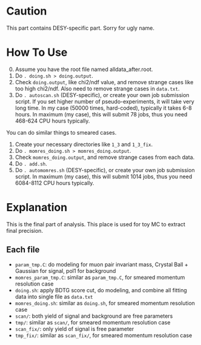 # Caution
This part contains DESY-specific part.
Sorry for ugly name.

# How To Use
0. Assume you have the root file named alldata_after.root.
1. Do `. doing.sh > doing.output`.
2. Check `doing.output`, like chi2/ndf value, and remove strange cases like too high chi2/ndf. Also need to remove strange cases in `data.txt`.
3. Do `. autoscan.sh` (DESY-specific), or create your own job submission script. If you set higher number of pseudo-experiments, it will take very long time. In my case (50000 times, hard-coded), typically it takes 6-8 hours. In maximum (my case), this will submit 78 jobs, thus you need 468-624 CPU hours typically.

You can do similar things to smeared cases.
1. Create your necessary directories like `1_3` and `1_3_fix`.
2. Do `. momres_doing.sh > momres_doing.output`.
3. Check `momres_doing.output`, and remove strange cases from each data.
4. Do `. add.sh`.
5. Do `. automomres.sh` (DESY-specific), or create your own job submission script. In maximum (my case), this will submit 1014 jobs, thus you need 6084-8112 CPU hours typically.

# Explanation
This is the final part of analysis. This place is used for toy MC to extract final precision.

## Each file
- `param_tmp.C`: do modeling for muon pair invariant mass, Crystal Ball + Gaussian for signal, pol1 for background
- `momres_param_tmp.C`: similar as `param_tmp.C`, for smeared momentum resolution case
- `doing.sh`: apply BDTG score cut, do modeling, and combine all fitting data into single file as `data.txt`
- `momres_doing.sh`: similar as `doing.sh`, for smeared momentum resolution case
- `scan/`: both yield of signal and background are free parameters
- `tmp/`: similar as `scan/`, for smeared momentum resolution case
- `scan_fix/`: only yield of signal is free parameter
- `tmp_fix/`: similar as `scan_fix/`, for smeared momentum resolution case 
